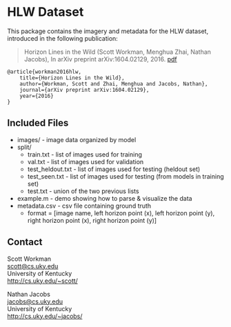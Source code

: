 # HLW Dataset 

This package contains the imagery and metadata for the HLW dataset, introduced
in the following publication: 

> Horizon Lines in the Wild (Scott Workman, Menghua Zhai, Nathan
> Jacobs), In arXiv preprint arXiv:1604.02129, 2016.
> [pdf](https://arxiv.org/pdf/1604.02129v1.pdf) 

```
@article{workman2016hlw,
    title={Horizon Lines in the Wild},
    author={Workman, Scott and Zhai, Menghua and Jacobs, Nathan},
    journal={arXiv preprint arXiv:1604.02129},
    year={2016}
}
```

## Included Files 

  * images/ - image data organized by model
  * split/ 
    * train.txt - list of images used for training
    * val.txt - list of images used for validation
    * test_heldout.txt - list of images used for testing (heldout set)
    * test_seen.txt - list of images used for testing (from models in training set)
    * test.txt - union of the two previous lists
  * example.m - demo showing how to parse & visualize the data
  * metadata.csv - csv file containing ground truth
    * format = [image name,
   left horizon point (x),
   left horizon point (y),
   right horizon point (x),
   right horizon point (y)]

## Contact

Scott Workman  
scott@cs.uky.edu  
University of Kentucky  
http://cs.uky.edu/~scott/  

Nathan Jacobs   
jacobs@cs.uky.edu   
University of Kentucky   
http://cs.uky.edu/~jacobs/   
